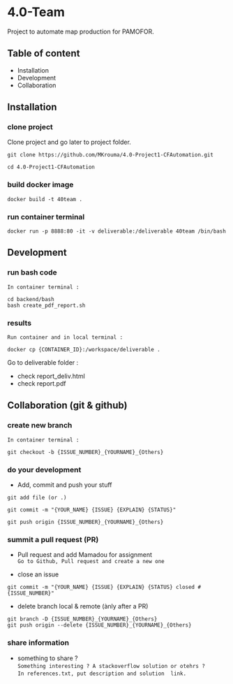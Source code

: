# 4.0-Team
Project to automate map production for PAMOFOR.

## Table of content
* Installation
* Development
* Collaboration


## Installation
### clone project
Clone project and go later to project folder.
```
git clone https://github.com/MKrouma/4.0-Project1-CFAutomation.git
```
```
cd 4.0-Project1-CFAutomation
```

### build docker image
```
docker build -t 40team .
```

### run container terminal
```
docker run -p 8888:80 -it -v deliverable:/deliverable 40team /bin/bash
```


## Development
### run bash code
`In container terminal :`
```
cd backend/bash
bash create_pdf_report.sh
```

### results
`Run container and in local terminal :`
```
docker cp {CONTAINER_ID}:/workspace/deliverable .
```
Go to deliverable folder : 
* check report_deliv.html
* check report.pdf


## Collaboration (git & github)
### create new branch 
`In container terminal :`
```
git checkout -b {ISSUE_NUMBER}_{YOURNAME}_{Others}
```
### do your development
* Add, commit and push your stuff
```
git add file (or .)
```
```
git commit -m "{YOUR_NAME} {ISSUE} {EXPLAIN} {STATUS}"
```
```
git push origin {ISSUE_NUMBER}_{YOURNAME}_{Others}
```

### summit a pull request (PR)
* Pull request and add Mamadou for assignment \
`Go to Github, Pull request and create a new one`

* close an issue
```
git commit -m "{YOUR_NAME} {ISSUE} {EXPLAIN} {STATUS} closed #{ISSUE_NUMBER}"
```

* delete branch local & remote (ànly after a PR)
```
git branch -D {ISSUE_NUMBER}_{YOURNAME}_{Others}
git push origin --delete {ISSUE_NUMBER}_{YOURNAME}_{Others}
```

### share information
* something to share ?\
`Something interesting ? A stackoverflow solution or otehrs ?`\
`In references.txt, put description and solution  link.`
